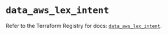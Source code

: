 # `data_aws_lex_intent`

Refer to the Terraform Registry for docs: [`data_aws_lex_intent`](https://registry.terraform.io/providers/hashicorp/aws/3.76.1/docs/data-sources/lex_intent).
